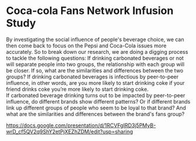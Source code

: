 # Coca-cola Fans Network Infusion Study

By investigating the social influence of people's beverage choice, we can then come back to focus on the Pepsi and Coca-Cola issues more accurately. So to break down our research, we are doing a digging process to tackle the following questions: 
If drinking carbonated beverages or not will separate people into two groups, the relationship with each group will be closer. If so, what are the similarities and differences between the two groups?
If drinking carbonated beverages is infectious by peer-to-peer influence, in other words, are you more likely to start drinking coke if your friend drinks coke you’re more likely to start drinking coke.  
If carbonated beverage drinking turns out to be impacted by peer-to-peer influence, do different brands show different patterns? Or if different brands link up different groups of people who seem to be loyal to that brand? And what are the similarities and differences between the brand's fans group?

https://docs.google.com/presentation/d/1RCVFgIRD3j5PMyB-wrD_cf5QV2q9ShY2etPjXEZhZDM/edit?usp=sharing
